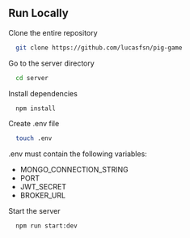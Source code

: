 ## Run Locally

Clone the entire repository

```bash
  git clone https://github.com/lucasfsn/pig-game
```

Go to the server directory

```bash
  cd server
```

Install dependencies

```bash
  npm install
```

Create .env file

```bash
  touch .env
```

.env must contain the following variables:

- MONGO_CONNECTION_STRING
- PORT
- JWT_SECRET
- BROKER_URL

Start the server

```bash
  npm run start:dev
```
